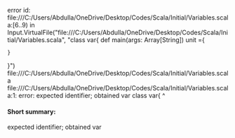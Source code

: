error id: file:///C:/Users/Abdulla/OneDrive/Desktop/Codes/Scala/Initial/Variables.scala:[6..9) in Input.VirtualFile("file:///C:/Users/Abdulla/OneDrive/Desktop/Codes/Scala/Initial/Variables.scala", "class var{
    def main(args: Array[String]) unit ={
        
    }
}")
file:///C:/Users/Abdulla/OneDrive/Desktop/Codes/Scala/Initial/Variables.scala
file:///C:/Users/Abdulla/OneDrive/Desktop/Codes/Scala/Initial/Variables.scala:1: error: expected identifier; obtained var
class var{
      ^
#### Short summary: 

expected identifier; obtained var